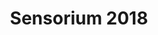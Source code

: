 ---
title: Sensorium 2018
heading1: The first Slovak festival making sense of creative technology
heading2: For the third year, a multidisciplinary community comes together to envision the future of art, design &amp; performance and its impact on society.
heading2sub: Join the conversation!
heading3: 4-5 May 2018, Bratislava
ticketButtonText: Get tickets now
previousButtonText: 2017
disclaimer: "<p>We are currently working on the 2018 website. Check back end of January for more complete info.</p><p>Connect via the following channels and be the first to hear updates:</p>"
---